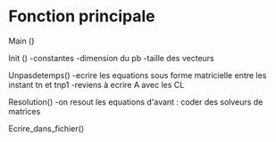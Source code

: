 # Fonction principale
Main ()

Init ()
-constantes
-dimension du pb
-taille des vecteurs

Unpasdetemps()
-ecrire les equations sous forme matricielle entre les instant tn et tnp1
-reviens à ecrire A avec les CL

Resolution()
-on resout les equations d'avant : coder des solveurs de matrices

Ecrire_dans_fichier()
